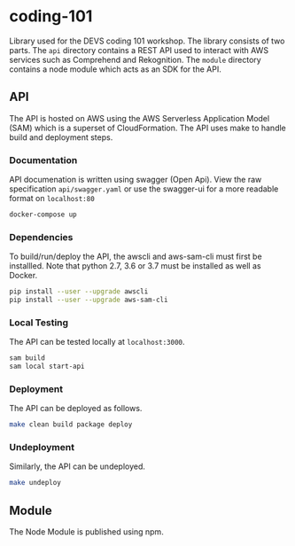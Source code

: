 # coding-101
Library used for the DEVS coding 101 workshop. The library consists of two
parts. The `api` directory contains a REST API used to interact with AWS
services such as Comprehend and Rekognition. The `module` directory contains a
node module which acts as an SDK for the API.

## API
The API is hosted on AWS using the AWS Serverless Application Model (SAM) which
is a superset of CloudFormation. The API uses make to handle build and
deployment steps.

### Documentation
API documenation is written using swagger (Open Api). View the raw
specification `api/swagger.yaml` or use the swagger-ui for a more readable
format on `localhost:80`

```bash
docker-compose up
```

### Dependencies
To build/run/deploy the API, the awscli and aws-sam-cli must first be
installled. Note that python 2.7, 3.6 or 3.7 must be installed as well as
Docker.

```bash
pip install --user --upgrade awscli
pip install --user --upgrade aws-sam-cli
```

### Local Testing
The API can be tested locally at `localhost:3000`. 

```bash
sam build
sam local start-api
```

### Deployment
The API can be deployed as follows.

```bash
make clean build package deploy
```

### Undeployment
Similarly, the API can be undeployed.

```bash
make undeploy
```

## Module
The Node Module is published using npm.
